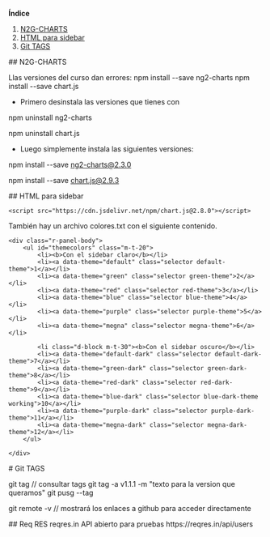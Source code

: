 **Índice**
1. [N2G-CHARTS](#id1)
2. [HTML para sidebar](#id2)
3. [Git TAGS](#id3)
<div id='id1' />
## N2G-CHARTS

Llas versiones del curso dan errores:
npm install --save ng2-charts
npm install --save chart.js


* Primero desinstala las versiones que tienes con

npm uninstall ng2-charts

npm uninstall chart.js


* Luego simplemente instala las siguientes versiones:

npm install --save ng2-charts@2.3.0

npm install --save chart.js@2.9.3

<div id='id2' />
## HTML para sidebar

`<script src="https://cdn.jsdelivr.net/npm/chart.js@2.8.0"></script> `

También hay un archivo colores.txt con el siguiente contenido.

~~~
<div class="r-panel-body">
    <ul id="themecolors" class="m-t-20">
        <li><b>Con el sidebar claro</b></li>
        <li><a data-theme="default" class="selector default-theme">1</a></li>
        <li><a data-theme="green" class="selector green-theme">2</a></li>
        <li><a data-theme="red" class="selector red-theme">3</a></li>
        <li><a data-theme="blue" class="selector blue-theme">4</a></li>
        <li><a data-theme="purple" class="selector purple-theme">5</a></li>
        <li><a data-theme="megna" class="selector megna-theme">6</a></li>
        
        <li class="d-block m-t-30"><b>Con el sidebar oscuro</b></li>
        <li><a data-theme="default-dark" class="selector default-dark-theme">7</a></li>
        <li><a data-theme="green-dark" class="selector green-dark-theme">8</a></li>
        <li><a data-theme="red-dark" class="selector red-dark-theme">9</a></li>
        <li><a data-theme="blue-dark" class="selector blue-dark-theme working">10</a></li>
        <li><a data-theme="purple-dark" class="selector purple-dark-theme">11</a></li>
        <li><a data-theme="megna-dark" class="selector megna-dark-theme">12</a></li>
    </ul>

</div>
~~~

<div id='id3' />
# Git TAGS

git tag     // consultar tags
git tag -a v1.1.1 -m "texto para la version que queramos"
git pusg --tag

git remote -v  // mostrará los enlaces a github para acceder directamente

<div id='id4' />
## Req RES
reqres.in
API abierto para pruebas
https://reqres.in/api/users